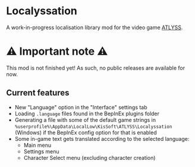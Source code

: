 # Localyssation
A work-in-progress localisation library mod for the video game [ATLYSS](https://store.steampowered.com/app/2768430/ATLYSS/).

# :warning: Important note :warning:
This mod is not finished yet! As such, no public releases are available for now.

## Current features
* New "Language" option in the "Interface" settings tab
* Loading `.language` files found in the BepInEx plugins folder
* Generating a file with some of the default game strings in `%userprofile%\AppData\LocalLow\KisSoft\ATLYSS\Localyssation` (Windows) if the BepInEx config option for that is enabled
* Some in-game text gets translated according to the selected language:
  * Main menu
  * Settings menu
  * Character Select menu (excluding character creation)

